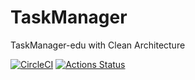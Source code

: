 # TaskManager
TaskManager-edu with Clean Architecture

[![CircleCI](https://circleci.com/gh/michasacuer/TaskManager/tree/master.svg?style=shield)](https://circleci.com/gh/michasacuer/TaskManager/tree/master)
[![Actions Status](https://github.com/michasacuer/TaskManager/workflows/Build_app/badge.svg)](https://github.com/michasacuer/TaskManager/actions)
